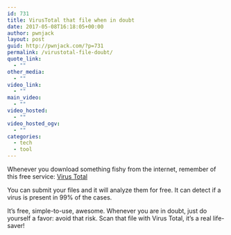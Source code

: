```yaml
---
id: 731
title: VirusTotal that file when in doubt
date: 2017-05-08T16:18:05+00:00
author: pwnjack
layout: post
guid: http://pwnjack.com/?p=731
permalink: /virustotal-file-doubt/
quote_link:
  - ""
other_media:
  - ""
video_link:
  - ""
main_video:
  - ""
video_hosted:
  - ""
video_hosted_ogv:
  - ""
categories:
  - tech
  - tool
---
```

Whenever you download something fishy from the internet, remember of this free service: <a href="https://www.virustotal.com/" target="_blank">Virus Total</a>

You can submit your files and it will analyze them for free. It can detect if a virus is present in 99% of the cases.

It&#8217;s free, simple-to-use, awesome. Whenever you are in doubt, just do yourself a favor: avoid that risk. Scan that file with Virus Total, it&#8217;s a real life-saver!